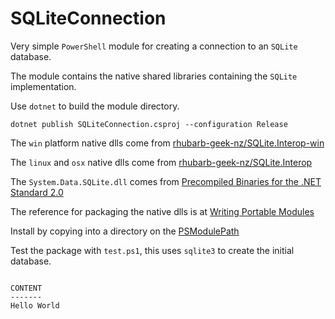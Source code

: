 # SQLiteConnection

Very simple `PowerShell` module for creating a connection to an `SQLite` database.

The module contains the native shared libraries containing the `SQLite` implementation.

Use `dotnet` to build the module directory.

```
dotnet publish SQLiteConnection.csproj --configuration Release
```

The `win` platform native dlls come from [rhubarb-geek-nz/SQLite.Interop-win](https://github.com/rhubarb-geek-nz/SQLite.Interop-win)

The `linux` and `osx` native dlls come from [rhubarb-geek-nz/SQLite.Interop](https://github.com/rhubarb-geek-nz/SQLite.Interop)

The `System.Data.SQLite.dll` comes from [Precompiled Binaries for the .NET Standard 2.0](https://system.data.sqlite.org/index.html/doc/trunk/www/downloads.wiki)

The reference for packaging the native dlls is at [Writing Portable Modules](https://learn.microsoft.com/en-us/powershell/scripting/dev-cross-plat/writing-portable-modules?view=powershell-7.3)

Install by copying into a directory on the [PSModulePath](https://learn.microsoft.com/en-us/powershell/module/microsoft.powershell.core/about/about_psmodulepath)

Test the package with `test.ps1`, this uses `sqlite3` to create the initial database.

```

CONTENT
-------
Hello World

```
